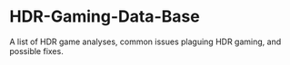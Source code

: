 # HDR-Gaming-Data-Base
A list of HDR game analyses, common issues plaguing HDR gaming, and possible fixes.
